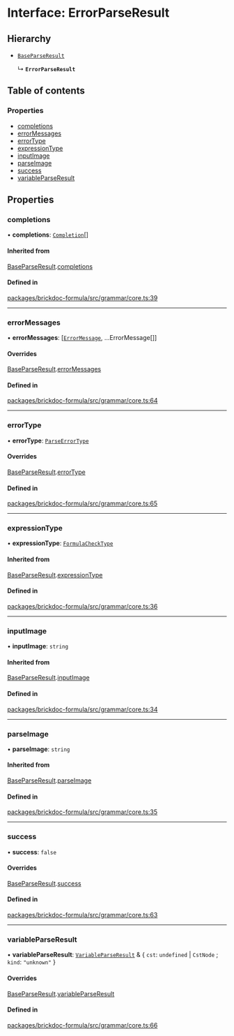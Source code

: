 # Interface: ErrorParseResult

## Hierarchy

- [`BaseParseResult`](BaseParseResult.md)

  ↳ **`ErrorParseResult`**

## Table of contents

### Properties

- [completions](ErrorParseResult.md#completions)
- [errorMessages](ErrorParseResult.md#errormessages)
- [errorType](ErrorParseResult.md#errortype)
- [expressionType](ErrorParseResult.md#expressiontype)
- [inputImage](ErrorParseResult.md#inputimage)
- [parseImage](ErrorParseResult.md#parseimage)
- [success](ErrorParseResult.md#success)
- [variableParseResult](ErrorParseResult.md#variableparseresult)

## Properties

### <a id="completions" name="completions"></a> completions

• **completions**: [`Completion`](../README.md#completion)[]

#### Inherited from

[BaseParseResult](BaseParseResult.md).[completions](BaseParseResult.md#completions)

#### Defined in

[packages/brickdoc-formula/src/grammar/core.ts:39](https://github.com/mashcard/mashcard/blob/main/packages/brickdoc-formula/src/grammar/core.ts#L39)

---

### <a id="errormessages" name="errormessages"></a> errorMessages

• **errorMessages**: [[`ErrorMessage`](ErrorMessage.md), ...ErrorMessage[]]

#### Overrides

[BaseParseResult](BaseParseResult.md).[errorMessages](BaseParseResult.md#errormessages)

#### Defined in

[packages/brickdoc-formula/src/grammar/core.ts:64](https://github.com/mashcard/mashcard/blob/main/packages/brickdoc-formula/src/grammar/core.ts#L64)

---

### <a id="errortype" name="errortype"></a> errorType

• **errorType**: [`ParseErrorType`](../README.md#parseerrortype)

#### Overrides

[BaseParseResult](BaseParseResult.md).[errorType](BaseParseResult.md#errortype)

#### Defined in

[packages/brickdoc-formula/src/grammar/core.ts:65](https://github.com/mashcard/mashcard/blob/main/packages/brickdoc-formula/src/grammar/core.ts#L65)

---

### <a id="expressiontype" name="expressiontype"></a> expressionType

• **expressionType**: [`FormulaCheckType`](../README.md#formulachecktype)

#### Inherited from

[BaseParseResult](BaseParseResult.md).[expressionType](BaseParseResult.md#expressiontype)

#### Defined in

[packages/brickdoc-formula/src/grammar/core.ts:36](https://github.com/mashcard/mashcard/blob/main/packages/brickdoc-formula/src/grammar/core.ts#L36)

---

### <a id="inputimage" name="inputimage"></a> inputImage

• **inputImage**: `string`

#### Inherited from

[BaseParseResult](BaseParseResult.md).[inputImage](BaseParseResult.md#inputimage)

#### Defined in

[packages/brickdoc-formula/src/grammar/core.ts:34](https://github.com/mashcard/mashcard/blob/main/packages/brickdoc-formula/src/grammar/core.ts#L34)

---

### <a id="parseimage" name="parseimage"></a> parseImage

• **parseImage**: `string`

#### Inherited from

[BaseParseResult](BaseParseResult.md).[parseImage](BaseParseResult.md#parseimage)

#### Defined in

[packages/brickdoc-formula/src/grammar/core.ts:35](https://github.com/mashcard/mashcard/blob/main/packages/brickdoc-formula/src/grammar/core.ts#L35)

---

### <a id="success" name="success"></a> success

• **success**: `false`

#### Overrides

[BaseParseResult](BaseParseResult.md).[success](BaseParseResult.md#success)

#### Defined in

[packages/brickdoc-formula/src/grammar/core.ts:63](https://github.com/mashcard/mashcard/blob/main/packages/brickdoc-formula/src/grammar/core.ts#L63)

---

### <a id="variableparseresult" name="variableparseresult"></a> variableParseResult

• **variableParseResult**: [`VariableParseResult`](VariableParseResult.md) & { `cst`: `undefined` \| `CstNode` ; `kind`: `"unknown"` }

#### Overrides

[BaseParseResult](BaseParseResult.md).[variableParseResult](BaseParseResult.md#variableparseresult)

#### Defined in

[packages/brickdoc-formula/src/grammar/core.ts:66](https://github.com/mashcard/mashcard/blob/main/packages/brickdoc-formula/src/grammar/core.ts#L66)
